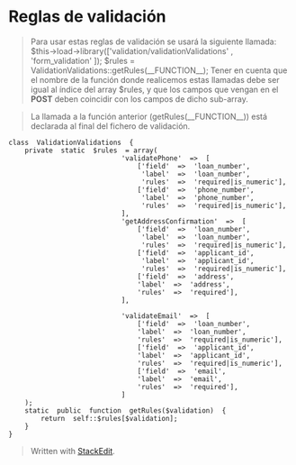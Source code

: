 
# Reglas de validación

>Para usar estas reglas de validación se usará la siguiente llamada:
>$this->load->library(['validation/validationValidations' , 'form_validation' ]);
	$rules = ValidationValidations::getRules(\_\_FUNCTION\_\_);
>Tener en cuenta que el nombre de la función donde realicemos estas llamadas debe ser igual al índice del array $rules, y que los campos que vengan en el **POST** deben coincidir con los campos de dicho sub-array.


> La llamada a la función anterior (getRules(\_\_FUNCTION\_\_)) está declarada al final del fichero de validación.

    class  ValidationValidations  {
	    private  static  $rules  = array(
							    'validatePhone'  =>  [
								    ['field'  =>  'loan_number',
									 'label'  =>  'loan_number',
									 'rules'  =>  'required|is_numeric'],
								    ['field'  =>  'phone_number',
								     'label'  =>  'phone_number',
								     'rules'  =>  'required|is_numeric'],
							    ],
							    'getAddressConfirmation'  =>  [
								    ['field'  =>  'loan_number',
								     'label'  =>  'loan_number',
								     'rules'  =>  'required|is_numeric'],
								    ['field'  =>  'applicant_id',
								     'label'  =>  'applicant_id',
								     'rules'  =>  'required|is_numeric'],
								    ['field'  =>  'address',
								    'label'  =>  'address',
								    'rules'  =>  'required'],
							    ],
    
							    'validateEmail'  =>  [
								    ['field'  =>  'loan_number',
								    'label'  =>  'loan_number',
								    'rules'  =>  'required|is_numeric'],
								    ['field'  =>  'applicant_id',
								    'label'  =>  'applicant_id',
								    'rules'  =>  'required|is_numeric'],
								    ['field'  =>  'email',
								    'label'  =>  'email',
								    'rules'  =>  'required'],
							    ]
	    );
	    static  public  function  getRules($validation)  {
		    return  self::$rules[$validation];
	    }
    }

> Written with [StackEdit](https://stackedit.io/).
